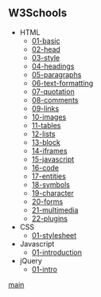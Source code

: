 ## W3Schools

- HTML
  - [01-basic](../w_html/01-basic.html)
  - [02-head](../w_html/02-head.html)
  - [03-style](../w_html/03-style.html)
  - [04-headings](../w_html/04-headings.html)
  - [05-paragraphs](../w_html/05-paragraphs.html)
  - [06-text-formatting](../w_html/06-text-formatting.html)
  - [07-quotation](../w_html/07-quotation.html)
  - [08-comments](../w_html/08-comments.html)
  - [09-links](../w_html/09-links.html)
  - [10-images](../w_html/10-images.html)
  - [11-tables](../w_html/11-tables.html)
  - [12-lists](../w_html/12-lists.html)
  - [13-block](../w_html/13-block.html)
  - [14-iframes](../w_html/14-iframes.html)
  - [15-javascript](../w_html/15-javascript.html)
  - [16-code](../w_html/16-code.html)
  - [17-entities](../w_html/17-entities.html)
  - [18-symbols](../w_html/18-symbols.html)
  - [19-character](../w_html/19-character.html)
  - [20-forms](../w_html/20-forms.html)
  - [21-multimedia](../w_html/21-multimedia.html)
  - [22-plugins](../w_html/22-plugins.html)
- CSS
  - [01-stylesheet](../w_css/01-stylesheet.html)
- Javascript
  - [01-introduction](../w_css/01-introduction.html)
- jQuery
  - [01-intro](../w_css/01-intro.html)

[main](index.html)

<br>
